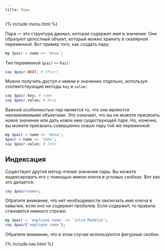 ```yaml
---
title: Пары
---
```


{% include menu.html %}

Пара — это структура данных, которая содержит имя и значение. Они образуют целостный объект, который можно хранить в скалярной переменной. Вот пример того, как создать пару:

```raku
my $pair = name => 'Anna';
```

Тип переменной `$pair` — `Pair`:

```raku
say $pair.WHAT; # (Pair)
```

Можно получить доступ к имени и значению отдельно, используя соответствующие методы `key` и `value`:

```raku
say $pair.key; # name
say $pair.value; # Anna
```

Важной особенностью пар является то, что они являются неизменяемыми объектами. Это означает, что вы не можете присвоить новое значение или дать новое имя существующей паре. Но, конечно, вы можете присвоить совершенно новую пару той же переменной:

```raku
my $pair = name => 'Anna';
$pair = name => 'John';
say $pair.value; # John
```

## Индексация

Существует другой метод чтения значения пары. Вы можете индексировать его с помощью имени ключа в угловых скобках. Вот как это делается:

```raku
say $pair<name>;
```

Обратите внимание, что нет необходимости заключать имя ключа в кавычки, если оно не содержит пробелов. Если содержит, то правила становятся немного строже:

```raku
my $pair = 'employee name' => 'Julie Madelon';
say $pair{'employee name'};
```

Обратите внимание, что в этом случае используются фигурные скобки.

{% include nav.html %}